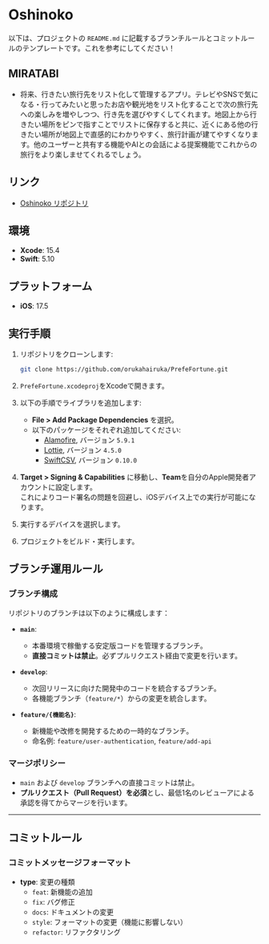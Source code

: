 # Oshinoko
以下は、プロジェクトの `README.md` に記載するブランチルールとコミットルールのテンプレートです。これを参考にしてください！

## MIRATABI
- 将来、行きたい旅行先をリスト化して管理するアプリ。テレビやSNSで気になる・行ってみたいと思ったお店や観光地をリスト化することで次の旅行先への楽しみを増やしつつ、行き先を選びやすくしてくれます。地図上から行きたい場所をピンで指すことでリストに保存すると共に、近くにある他の行きたい場所が地図上で直感的にわかりやすく、旅行計画が建てやすくなります。他のユーザーと共有する機能やAIとの会話による提案機能でこれからの旅行をより楽しませてくれるでしょう。

## リンク
- [Oshinoko リポジトリ](https://github.com/orukahairuka/Oshinoko)

## 環境
- **Xcode**: 15.4
- **Swift**: 5.10

## プラットフォーム
- **iOS**: 17.5

## 実行手順
1. リポジトリをクローンします:
   ```bash
   git clone https://github.com/orukahairuka/PrefeFortune.git
   ```
2. `PrefeFortune.xcodeproj`をXcodeで開きます。

3. 以下の手順でライブラリを追加します:
   - **File > Add Package Dependencies** を選択。
   - 以下のパッケージをそれぞれ追加してください:
     - [Alamofire](https://github.com/Alamofire/Alamofire.git), バージョン `5.9.1`
     - [Lottie](https://github.com/airbnb/lottie-ios), バージョン `4.5.0`
     - [SwiftCSV](https://github.com/naoty/SwiftCSV.git), バージョン `0.10.0`

4. **Target > Signing & Capabilities** に移動し、**Team**を自分のApple開発者アカウントに設定します。  
   これによりコード署名の問題を回避し、iOSデバイス上での実行が可能になります。

5. 実行するデバイスを選択します。

6. プロジェクトをビルド・実行します。

## ブランチ運用ルール
### ブランチ構成
リポジトリのブランチは以下のように構成します：

- **`main`**:
  - 本番環境で稼働する安定版コードを管理するブランチ。
  - **直接コミットは禁止**。必ずプルリクエスト経由で変更を行います。

- **`develop`**:
  - 次回リリースに向けた開発中のコードを統合するブランチ。
  - 各機能ブランチ（`feature/*`）からの変更を統合します。

- **`feature/{機能名}`**:
  - 新機能や改修を開発するための一時的なブランチ。
  - 命名例: `feature/user-authentication`, `feature/add-api`

### マージポリシー
- `main` および `develop` ブランチへの直接コミットは禁止。
- **プルリクエスト（Pull Request）を必須**とし、最低1名のレビューアによる承認を得てからマージを行います。

---

## コミットルール

### コミットメッセージフォーマット

- **type**: 変更の種類
  - `feat`: 新機能の追加
  - `fix`: バグ修正
  - `docs`: ドキュメントの変更
  - `style`: フォーマットの変更（機能に影響しない）
  - `refactor`: リファクタリング

